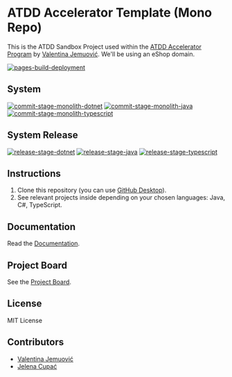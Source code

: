 # ATDD Accelerator Template (Mono Repo)

This is the ATDD Sandbox Project used within the [ATDD Accelerator Program](https://atdd-accelerator.optivem.com/) by [Valentina Jemuović](https://www.linkedin.com/in/valentinajemuovic/). We'll be using an eShop domain.

[![pages-build-deployment](https://github.com/optivem/atdd-accelerator-template-mono-repo/actions/workflows/pages/pages-build-deployment/badge.svg)](https://github.com/optivem/atdd-accelerator-template-mono-repo/actions/workflows/pages/pages-build-deployment)

## System

[![commit-stage-monolith-dotnet](https://github.com/optivem/atdd-accelerator-template-mono-repo/actions/workflows/commit-stage-monolith-dotnet.yml/badge.svg)](https://github.com/optivem/atdd-accelerator-template-mono-repo/actions/workflows/commit-stage-monolith-dotnet.yml)
[![commit-stage-monolith-java](https://github.com/optivem/atdd-accelerator-template-mono-repo/actions/workflows/commit-stage-monolith-java.yml/badge.svg)](https://github.com/optivem/atdd-accelerator-template-mono-repo/actions/workflows/commit-stage-monolith-java.yml)
[![commit-stage-monolith-typescript](https://github.com/optivem/atdd-accelerator-template-mono-repo/actions/workflows/commit-stage-monolith-typescript.yml/badge.svg)](https://github.com/optivem/atdd-accelerator-template-mono-repo/actions/workflows/commit-stage-monolith-typescript.yml)

## System Release

[![release-stage-dotnet](https://github.com/optivem/atdd-accelerator-template-mono-repo/actions/workflows/release-stage-dotnet.yml/badge.svg)](https://github.com/optivem/atdd-accelerator-template-mono-repo/actions/workflows/release-stage-dotnet.yml)
[![release-stage-java](https://github.com/optivem/atdd-accelerator-template-mono-repo/actions/workflows/release-stage-java.yml/badge.svg)](https://github.com/optivem/atdd-accelerator-template-mono-repo/actions/workflows/release-stage-java.yml)
[![release-stage-typescript](https://github.com/optivem/atdd-accelerator-template-mono-repo/actions/workflows/release-stage-typescript.yml/badge.svg)](https://github.com/optivem/atdd-accelerator-template-mono-repo/actions/workflows/release-stage-typescript.yml)


## Instructions

1. Clone this repository (you can use [GitHub Desktop](https://desktop.github.com/download/)).
2. See relevant projects inside depending on your chosen languages: Java, C#, TypeScript.

## Documentation

Read the [Documentation](https://optivem.github.io/atdd-accelerator-template-mono-repo/).

## Project Board

See the [Project Board](https://github.com/orgs/optivem/projects/3/views/1).

## License

MIT License

## Contributors

- [Valentina Jemuović](https://www.linkedin.com/in/valentinajemuovic/)
- [Jelena Cupać](https://www.linkedin.com/in/jelenacupac/)
